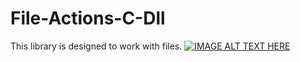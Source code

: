# File-Actions-C-Dll
This library is designed to work with files.
[![IMAGE ALT TEXT HERE](https://img.youtube.com/vi/Jbcpq8gCGPs/0.jpg)](https://www.youtube.com/watch?v=Jbcpq8gCGPs)
